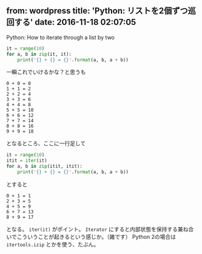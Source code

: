 from: wordpress
title: 'Python: リストを2個ずつ巡回する'
date: 2016-11-18 02:07:05
--
Python: How to iterate through a list by two

<!--more-->

```python
it = range(10)
for a, b in zip(it, it):
    print('{} + {} = {}'.format(a, b, a + b))
```

一瞬これでいけるかな？と思うも

```
0 + 0 = 0
1 + 1 = 2
2 + 2 = 4
3 + 3 = 6
4 + 4 = 8
5 + 5 = 10
6 + 6 = 12
7 + 7 = 14
8 + 8 = 16
9 + 9 = 18
```

となるところ、ここに一行足して

```python
it = range(10)
itit = iter(it)
for a, b in zip(itit, itit):
    print('{} + {} = {}'.format(a, b, a + b))
```

とすると

```
0 + 1 = 1
2 + 3 = 5
4 + 5 = 9
6 + 7 = 13
8 + 9 = 17
```

となる。
`iter(it)` がポイント。
`Iterator` にすると内部状態を保持する兼ね合いでこういうことが起きるという感じか。（雑です）
Python 2の場合は `itertools.izip` とかを使う、たぶん。
